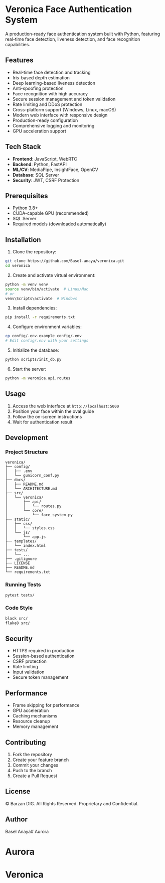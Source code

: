# Veronica Face Authentication System

A production-ready face authentication system built with Python, featuring real-time face detection, liveness detection, and face recognition capabilities.

## Features

- Real-time face detection and tracking
- Iris-based depth estimation
- Deep learning-based liveness detection
- Anti-spoofing protection
- Face recognition with high accuracy
- Secure session management and token validation
- Rate limiting and DDoS protection
- Cross-platform support (Windows, Linux, macOS)
- Modern web interface with responsive design
- Production-ready configuration
- Comprehensive logging and monitoring
- GPU acceleration support

## Tech Stack

- **Frontend**: JavaScript, WebRTC
- **Backend**: Python, FastAPI
- **ML/CV**: MediaPipe, InsightFace, OpenCV
- **Database**: SQL Server
- **Security**: JWT, CSRF Protection

## Prerequisites

- Python 3.8+
- CUDA-capable GPU (recommended)
- SQL Server
- Required models (downloaded automatically)

## Installation

1. Clone the repository:
```bash
git clone https://github.com/Basel-anaya/veronica.git
cd veronica
```

2. Create and activate virtual environment:
```bash
python -m venv venv
source venv/bin/activate  # Linux/Mac
# or
venv\Scripts\activate  # Windows
```

3. Install dependencies:
```bash
pip install -r requirements.txt
```

4. Configure environment variables:
```bash
cp config/.env.example config/.env
# Edit config/.env with your settings
```

5. Initialize the database:
```bash
python scripts/init_db.py
```

6. Start the server:
```bash
python -m veronica.api.routes
```

## Usage

1. Access the web interface at `http://localhost:5000`
2. Position your face within the oval guide
3. Follow the on-screen instructions
4. Wait for authentication result

## Development

### Project Structure
```
veronica/
├── config/
│   ├── .env
│   └── gunicorn_conf.py
├── docs/
│   ├── README.md
│   └── ARCHITECTURE.md
├── src/
│   └── veronica/
│       ├── api/
│       │   └── routes.py
│       └── core/
│           └── face_system.py
├── static/
│   ├── css/
│   │   └── styles.css
│   └── js/
│       └── app.js
├── templates/
│   └── index.html
├── tests/
│   └── ...
├── .gitignore
├── LICENSE
├── README.md
└── requirements.txt
```

### Running Tests
```bash
pytest tests/
```

### Code Style
```bash
black src/
flake8 src/
```

## Security

- HTTPS required in production
- Session-based authentication
- CSRF protection
- Rate limiting
- Input validation
- Secure token management

## Performance

- Frame skipping for performance
- GPU acceleration
- Caching mechanisms
- Resource cleanup
- Memory management

## Contributing

1. Fork the repository
2. Create your feature branch
3. Commit your changes
4. Push to the branch
5. Create a Pull Request

## License

© Barzan DIG. All Rights Reserved.
Proprietary and Confidential.

## Author

Basel Anaya# Aurora
# Aurora
# Veronica
